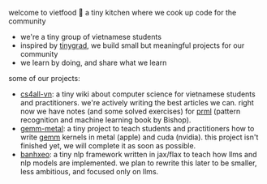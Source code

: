 welcome to vietfood 🍜
a tiny kitchen where we cook up code for the community

- we're a tiny group of vietnamese students
- inspired by [tinygrad](https://github.com/tinygrad/tinygrad), we build small but meaningful projects for our community
- we learn by doing, and share what we learn

some of our projects:
- [cs4all-vn](https://github.com/vietfood/cs4all-vn): a tiny wiki about computer science for vietnamese students and practitioners. we're actively writing the best articles we can. right now we have notes (and some solved exercises) for [prml](https://www.microsoft.com/en-us/research/wp-content/uploads/2006/01/Bishop-Pattern-Recognition-and-Machine-Learning-2006.pdf) (pattern recognition and machine learning book by Bishop).
- [gemm-metal](https://github.com/vietfood/gemm_metal): a tiny project to teach students and practitioners how to write [gemm](https://en.wikipedia.org/wiki/Basic_Linear_Algebra_Subprograms#Level_3) kernels in metal (apple) and cuda (nvidia). this project isn't finished yet, we will complete it as soon as possible.
- [banhxeo](https://github.com/vietfood/banhxeo/tree/main): a tiny nlp framework written in jax/flax to teach how llms and nlp models are implemented. we plan to rewrite this later to be smaller, less ambitious, and focused only on llms.

